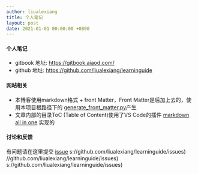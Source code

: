 ```yaml
---
author: liualexiang
title: 个人笔记
layout: post
date: 2021-01-01 00:00:00 +0800
---
```





#### 个人笔记
* gitbook 地址: https://gitbook.aiaod.com/
* github 地址: https://github.com/liualexiang/learninguide

#### 网站相关
* 本博客使用markdown格式 + front Matter，Front Matter是后加上去的，使用本项目根路径下的 [generate_front_matter.py](generate_front_matter.py)产生
* 文章内部的目录ToC (Table of Content)使用了VS Code的插件 [markdown all in one](https://marketplace.visualstudio.com/items?itemName=yzhang.markdown-all-in-one) 实现的

#### 讨论和反馈
有问题请在这里提交 [issue](https://github.com/liualexiang/learninguide/issues)
s://github.com/liualexiang/learninguide/issues)
//github.com/liualexiang/learninguide/issues)
s://github.com/liualexiang/learninguide/issues)
